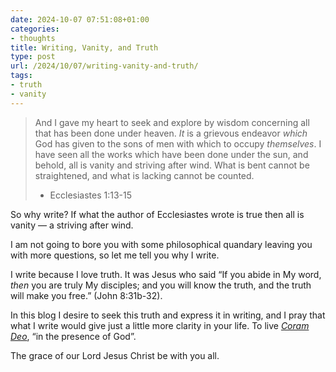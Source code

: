 ```yaml
---
date: 2024-10-07 07:51:08+01:00
categories:
- thoughts
title: Writing, Vanity, and Truth
type: post
url: /2024/10/07/writing-vanity-and-truth/
tags:
- truth
- vanity
---
```



> And I gave my heart to seek and explore by wisdom concerning all that has been done under heaven. *It* is a grievous endeavor *which* God has given to the sons of men with which to occupy *themselves*. I have seen all the works which have been done under the sun, and behold, all is vanity and striving after wind. What is bent cannot be straightened, and what is lacking cannot be counted.
> - Ecclesiastes 1:13-15

So why write? If what the author of Ecclesiastes wrote is true then all is vanity — a striving after wind. 

I am not going to bore you with some philosophical quandary leaving you with more questions, so let me tell you why I write.

I write because I love truth. It was Jesus who said “If you abide in My word, *then* you are truly My disciples; and you will know the truth, and the truth will make you free.” (John 8:31b-32).

In this blog I desire to seek this truth and express it in writing, and I pray that what I write would give just a little more clarity in your life. To live *[Coram Deo](https://www.ligonier.org/learn/devotionals/living-coram-deo)*, “in the presence of God”.


The grace of our Lord Jesus Christ be with you all.
